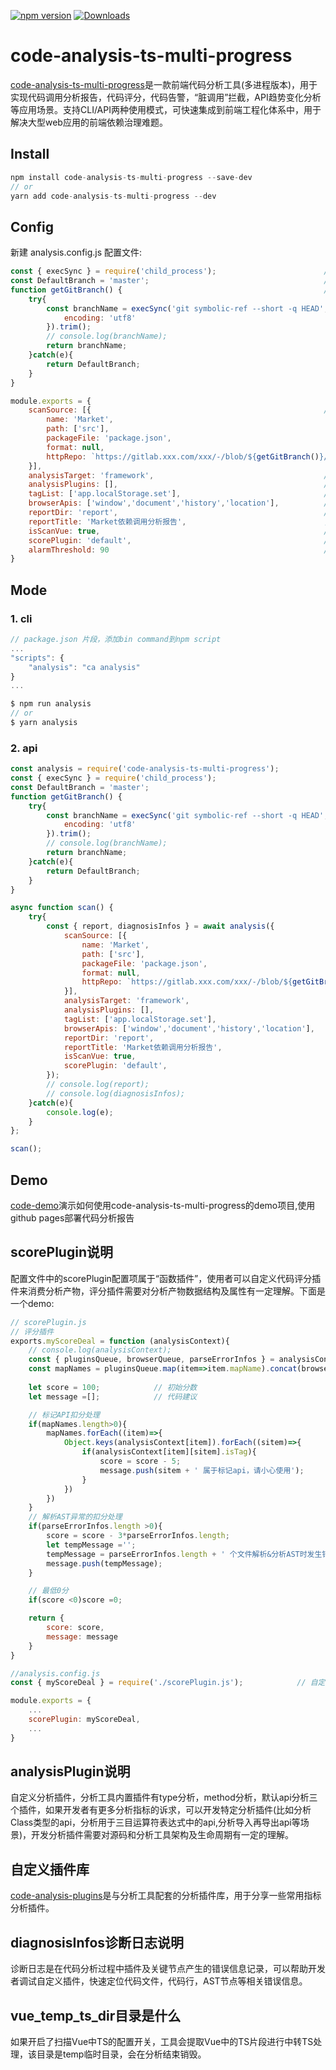 [![npm version](https://badge.fury.io/js/code-analysis-ts-multi-progress.svg)](https://www.npmjs.com/package/code-analysis-ts-multi-progress)
[![Downloads](https://img.shields.io/npm/dm/code-analysis-ts-multi-progress.svg)](https://www.npmjs.com/package/code-analysis-ts-multi-progress)
# code-analysis-ts-multi-progress

[code-analysis-ts-multi-progress](https://www.npmjs.com/package/code-analysis-ts-multi-progress)是一款前端代码分析工具(多进程版本)，用于实现代码调用分析报告，代码评分，代码告警，“脏调用”拦截，API趋势变化分析等应用场景。支持CLI/API两种使用模式，可快速集成到前端工程化体系中，用于解决大型web应用的前端依赖治理难题。

## Install

```javascript
npm install code-analysis-ts-multi-progress --save-dev
// or
yarn add code-analysis-ts-multi-progress --dev    
```
## Config

新建 analysis.config.js 配置文件:
```javascript
const { execSync } = require('child_process');                        // 子进程操作
const DefaultBranch = 'master';                                       // 默认分支常量
function getGitBranch() {                                             // 获取当前分支
    try{
        const branchName = execSync('git symbolic-ref --short -q HEAD', {
            encoding: 'utf8'
        }).trim();
        // console.log(branchName);
        return branchName;
    }catch(e){
        return DefaultBranch;
    }
}

module.exports = {
    scanSource: [{                                                    // 必须，待扫描源码的配置信息
        name: 'Market',                                                    // 必填，项目名称
        path: ['src'],                                                     // 必填，需要扫描的文件路径（基准路径为配置文件所在路径）
        packageFile: 'package.json',                                       // 可选，package.json 文件路径配置，用于收集依赖的版本信息
        format: null,                                                      // 可选, 文件路径格式化函数,默认为null,一般不需要配置
        httpRepo: `https://gitlab.xxx.com/xxx/-/blob/${getGitBranch()}/`   // 可选，项目gitlab/github url的访问前缀，用于点击行信息跳转，不填则不跳转
    }],                                                                 
    analysisTarget: 'framework',                                      // 必须，要分析的目标依赖名
    analysisPlugins: [],                                              // 可选，自定义分析插件，默认为空数组，一般不需要配置
    tagList: ['app.localStorage.set'],                                // 可选，需要标记的API列表，默认为空数组
    browserApis: ['window','document','history','location'],          // 可选，要分析的BrowserApi，默认为空数组
    reportDir: 'report',                                              // 可选，生成代码分析报告的目录，默认为'report',不支持多级目录配置
    reportTitle: 'Market依赖调用分析报告',                               // 可选，分析报告标题，默认为'依赖调用分析报告'
    isScanVue: true,                                                  // 可选，是否要扫描分析vue中的ts代码，默认为false
    scorePlugin: 'default',                                           // 可选，评分插件: Function|'default'|null, default表示运行默认插件，默认为null表示不评分
    alarmThreshold: 90                                                // 可选，开启代码告警的阈值分数(0-100)，默认为null表示关闭告警逻辑 (CLI模式生效)
}
```
## Mode
### 1. cli

```javascript
// package.json 片段，添加bin command到npm script
...
"scripts": {
    "analysis": "ca analysis"
}
...

$ npm run analysis
// or
$ yarn analysis        
```
### 2. api

```javascript
const analysis = require('code-analysis-ts-multi-progress');                                   // 代码分析包
const { execSync } = require('child_process');                                  // 子进程操作
const DefaultBranch = 'master';                                                 // 默认分支常量
function getGitBranch() {                                                       // 获取当前分支
    try{
        const branchName = execSync('git symbolic-ref --short -q HEAD', {
            encoding: 'utf8'
        }).trim();
        // console.log(branchName);
        return branchName;
    }catch(e){
        return DefaultBranch;
    }
}

async function scan() {
    try{
        const { report, diagnosisInfos } = await analysis({
            scanSource: [{                                                    // 必须，待扫描源码的配置信息
                name: 'Market',                                                    // 必填，项目名称
                path: ['src'],                                                     // 必填，需要扫描的文件路径（基准路径为配置文件所在路径）
                packageFile: 'package.json',                                       // 可选，package.json 文件路径配置，用于收集依赖的版本信息
                format: null,                                                      // 可选, 文件路径格式化函数,默认为null,一般不需要配置
                httpRepo: `https://gitlab.xxx.com/xxx/-/blob/${getGitBranch()}/`   // 可选，项目gitlab/github url的访问前缀，用于点击行信息跳转，不填则不跳转
            }],                                                                 
            analysisTarget: 'framework',                                      // 必须，要分析的目标依赖名
            analysisPlugins: [],                                              // 可选，自定义分析插件，默认为空数组，一般不需要配置
            tagList: ['app.localStorage.set'],                                // 可选，需要标记的API列表，默认为空数组
            browserApis: ['window','document','history','location'],          // 可选，要分析的BrowserApi，默认为空数组
            reportDir: 'report',                                              // 可选，生成代码分析报告的目录，默认为'report',不支持多级目录配置
            reportTitle: 'Market依赖调用分析报告',                               // 可选，分析报告标题，默认为'依赖调用分析报告'
            isScanVue: true,                                                  // 可选，是否要扫描分析vue中的ts代码，默认为false
            scorePlugin: 'default',                                           // 可选，评分插件: Function|'default'|null, default表示运行默认插件，默认为null表示不评分
        });                                                                          
        // console.log(report);
        // console.log(diagnosisInfos);
    }catch(e){
        console.log(e);
    }
};

scan();
```
## Demo

[code-demo](https://github.com/liangxin199045/code-demo)演示如何使用code-analysis-ts-multi-progress的demo项目,使用github pages部署代码分析报告

## scorePlugin说明
配置文件中的scorePlugin配置项属于“函数插件”，使用者可以自定义代码评分插件来消费分析产物，评分插件需要对分析产物数据结构及属性有一定理解。下面是一个demo:
```javascript
// scorePlugin.js
// 评分插件
exports.myScoreDeal = function (analysisContext){
    // console.log(analysisContext);
    const { pluginsQueue, browserQueue, parseErrorInfos } = analysisContext;
    const mapNames = pluginsQueue.map(item=>item.mapName).concat(browserQueue.map(item=>item.mapName));
    
    let score = 100;            // 初始分数
    let message =[];            // 代码建议

    // 标记API扣分处理
    if(mapNames.length>0){
        mapNames.forEach((item)=>{
            Object.keys(analysisContext[item]).forEach((sitem)=>{
                if(analysisContext[item][sitem].isTag){
                    score = score - 5;
                    message.push(sitem + ' 属于标记api，请小心使用');
                }
            })
        })
    }
    // 解析AST异常的扣分处理
    if(parseErrorInfos.length >0){
        score = score - 3*parseErrorInfos.length;
        let tempMessage ='';
        tempMessage = parseErrorInfos.length + ' 个文件解析&分析AST时发生错误，请修复';
        message.push(tempMessage);
    }

    // 最低0分
    if(score <0)score =0;

    return {
        score: score,
        message: message
    }
}

//analysis.config.js
const { myScoreDeal } = require('./scorePlugin.js');            // 自定义评分插件

module.exports = {
    ...
    scorePlugin: myScoreDeal,
    ...
}
```
## analysisPlugin说明
自定义分析插件，分析工具内置插件有type分析，method分析，默认api分析三个插件，如果开发者有更多分析指标的诉求，可以开发特定分析插件(比如分析Class类型的api，分析用于三目运算符表达式中的api,分析导入再导出api等场景)，开发分析插件需要对源码和分析工具架构及生命周期有一定的理解。

## 自定义插件库
[code-analysis-plugins](https://www.npmjs.com/package/code-analysis-plugins)是与分析工具配套的分析插件库，用于分享一些常用指标分析插件。

## diagnosisInfos诊断日志说明
诊断日志是在代码分析过程中插件及关键节点产生的错误信息记录，可以帮助开发者调试自定义插件，快速定位代码文件，代码行，AST节点等相关错误信息。

## vue_temp_ts_dir目录是什么
如果开启了扫描Vue中TS的配置开关，工具会提取Vue中的TS片段进行中转TS处理，该目录是temp临时目录，会在分析结束销毁。
